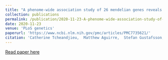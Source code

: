 ```yaml
---
title: "A phenome-wide association study of 26 mendelian genes reveals phenotypic expressivity of common and rare variants within the general population"
collection: publications
permalink: /publication/2020-11-23-A-phenome-wide-association-study-of-26-mendelian-genes-reveals-phenotypic-expressivity-of-common-and-rare-variants-within-the-general-population
date: 2020-11-23
venue: 'PLoS genetics'
paperurl: 'https://www.ncbi.nlm.nih.gov/pmc/articles/PMC7735621/'
citation: 'Catherine Tcheandjieu,  Matthew Aguirre,  Stefan Gustafsson,  Priyanka Saha,  Praneetha Potiny,  Melissa Haendel,  Erik Ingelsson,  Manuel Rivas,  James Priest, &quot;A phenome-wide association study of 26 mendelian genes reveals phenotypic expressivity of common and rare variants within the general population.&quot; PLoS genetics, 2020.'
---
```

[Read paper here](https://www.ncbi.nlm.nih.gov/pmc/articles/PMC7735621/)

